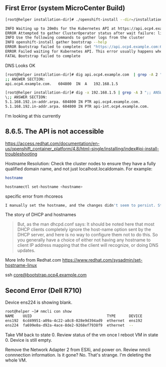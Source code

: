 
## First Error (system MicroCenter Build)
```bash
[root@helper installation-dir]# ./openshift-install --dir=/installation-dir wait-for bootstrap-complete --log-level=info

INFO Waiting up to 20m0s for the Kubernetes API at https://api.ocp4.example.com:6443... 
ERROR Attempted to gather ClusterOperator status after wait failure: listing ClusterOperator objects: Get "https://api.ocp4.example.com:6443/apis/config.openshift.io/v1/clusteroperators": dial tcp 192.168.1.5:6443: connect: no route to host 
INFO Use the following commands to gather logs from the cluster 
INFO openshift-install gather bootstrap --help    
ERROR Bootstrap failed to complete: Get "https://api.ocp4.example.com:6443/version?timeout=32s": dial tcp 192.168.1.5:6443: connect: no route to host 
ERROR Failed waiting for Kubernetes API. This error usually happens when there is a problem on the bootstrap host that prevents creating a temporary control plane. 
FATAL Bootstrap failed to complete   
```

DNS Looks OK
```bash
[root@helper installation-dir]# dig api.ocp4.example.com  | grep -A 2 ";; ANSWER SECTION:" # Should match: 192.168.1.5
;; ANSWER SECTION:
api.ocp4.example.com.	604800	IN	A	192.168.1.5

[root@helper installation-dir]# dig -x 192.168.1.5 | grep -A 3 ";; ANSWER SECTION:"
\;; ANSWER SECTION:
5.1.168.192.in-addr.arpa. 604800 IN	PTR	api.ocp4.example.com.
5.1.168.192.in-addr.arpa. 604800 IN	PTR	api-int.ocp4.example.com.
```

I'm looking at this currently

## 8.6.5. The API is not accessible

https://access.redhat.com/documentation/en-us/openshift_container_platform/4.8/html-single/installing/index#ipi-install-troubleshooting

Hostname Resolution: Check the cluster nodes to ensure they have a fully qualified domain name, and not just localhost.localdomain. For example:

```bash
hostname

hostnamectl set-hostname <hostname>

```

specific error from rhcoreos
```bash
I manually set the hostname, and the changes didn't seem to persist. Still same errors.read udf 192.168.1.1:44327 -> 192.168.1.1:53 no route to host.
```

The story of DHCP and hostnames
> But, as the man dhcpd.conf says: It should be noted here that most DHCP clients completely ignore the host-name option sent by the DHCP server, and  here is no way to configure them not to do this. So you generally have a choice of either not having any hostname to client IP address mapping that the  client will recognize, or doing DNS updates. 

More Info from Redhat.com
https://www.redhat.com/sysadmin/set-hostname-linux


ssh core@bootstrap.ocp4.example.com



## Second Error (Dell R710)

Device ens224 is showing blank.
```bash
root@helper ~]# nmcli con show
NAME    UUID                                  TYPE      DEVICE 
ens192  6cd49951-a09a-4c22-a8c8-028e9d394ad9  ethernet  ens192 
ens224  fa699e0a-d92a-4ace-8de2-9268ef7938f9  ethernet  --     
```
Take VM back to state 0.
Review status of the vm once I reboot VM in state 0.
Device is still empty.

Remove the Network Adapter 2 from ESXi, and power on. Review nmcli connnection information. Is it gone? No. That's strange.
I'm deleting the whole VM. 



